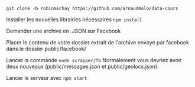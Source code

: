 ```
git clone -b robinmichay https://github.com/arnaudmolo/data-cours
```

Installer les nouvelles librairies nécessaires
``npm install``

Demander une archive en .JSON sur Facebook

Placer le contenu de votre dossier extrait de l'archive envoyé par facebook dans le dossier public/facebook/

Lancer la commande ``node scrapper/fb``
Normalement vous devriez avoir deux nouveaux (public/messages.json et public/geolocs.json).

Lancer le serveur avec ``npm start``